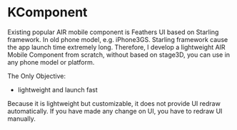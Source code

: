KComponent
==========

Existing popular AIR mobile component is Feathers UI based on Starling framework. In old phone model, e.g. iPhone3GS. Starling framework cause the app launch time extremely long. Therefore, I develop a lightweight AIR Mobile Component from scratch, without based on stage3D, you can use in any phone model or platform. 

The Only Objective:
* lightweight and launch fast

Because it is lightweight but customizable, it does not provide UI redraw automatically. If you have made any change on UI, you have to redraw UI manually.
